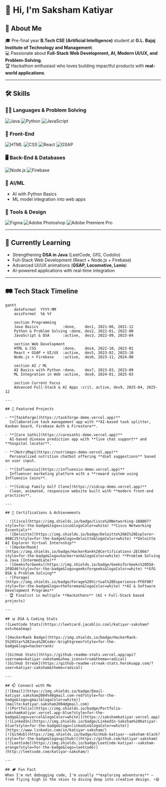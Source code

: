 # 👋 Hi, I'm Saksham Katiyar

## 🚀 About Me
🎓 Pre-final year **B.Tech CSE (Artificial Intelligence)** student at **G.L. Bajaj Institute of Technology and Management**.  
💻 Passionate about **Full-Stack Web Development, AI, Modern UI/UX, and Problem-Solving**.  
🏆 Hackathon enthusiast who loves building impactful products with **real-world applications**.  

---

## 🛠️ Skills

### 👨‍💻 Languages & Problem Solving
![Java](https://img.shields.io/badge/Java-ED8B00?style=for-the-badge&logo=openjdk&logoColor=white)
![Python](https://img.shields.io/badge/Python-3670A0?style=for-the-badge&logo=python&logoColor=ffdd54)
![JavaScript](https://img.shields.io/badge/JavaScript-F7DF1E?style=for-the-badge&logo=javascript&logoColor=black)

### 🎨 Front-End
![HTML](https://img.shields.io/badge/HTML5-E34F26?style=for-the-badge&logo=html5&logoColor=white)
![CSS](https://img.shields.io/badge/CSS3-1572B6?style=for-the-badge&logo=css3&logoColor=white)
![React](https://img.shields.io/badge/React-20232A?style=for-the-badge&logo=react&logoColor=61DAFB)
![GSAP](https://img.shields.io/badge/GSAP-88CE02?style=for-the-badge&logo=greensock&logoColor=white)

### 🖥️ Back-End & Databases
![Node.js](https://img.shields.io/badge/Node.js-43853D?style=for-the-badge&logo=node.js&logoColor=white)
![Firebase](https://img.shields.io/badge/Firebase-FFCA28?style=for-the-badge&logo=firebase&logoColor=black)

### 🤖 AI/ML
- AI with Python Basics  
- ML model integration into web apps  

### 🎨 Tools & Design
![Figma](https://img.shields.io/badge/Figma-F24E1E?style=for-the-badge&logo=figma&logoColor=white)
![Adobe Photoshop](https://img.shields.io/badge/Adobe%20Photoshop-31A8FF?style=for-the-badge&logo=adobe%20photoshop&logoColor=black)
![Adobe Premiere Pro](https://img.shields.io/badge/Adobe%20Premiere%20Pro-9999FF?style=for-the-badge&logo=adobe%20premiere%20pro&logoColor=black)

---

## 🌱 Currently Learning
- Strengthening **DSA in Java** (LeetCode, GfG, Codolio)
- Full-Stack Web Development (React + Node.js + Firebase)
- Advanced UI/UX animations (**GSAP, Locomotive, Lenis**)
- AI-powered applications with real-time integration

---

## 🛤️ Tech Stack Timeline

```mermaid
gantt
    dateFormat  YYYY-MM
    axisFormat  %b %Y

    section Programming
    Java Basics           :done,    des1, 2021-06, 2021-12
    Python & Problem Solving :done, des2, 2022-01, 2022-08
    JavaScript & DSA      :active,  des3, 2022-09, 2023-04

    section Web Development
    HTML & CSS            :done,    des4, 2022-10, 2023-01
    React + GSAP + UI/UX  :active,  des5, 2023-02, 2023-10
    Node.js + Firebase    :active,  des6, 2023-11, 2024-08

    section AI / ML
    AI Basics with Python :done,    des7, 2023-03, 2023-09
    ML Integration in Web :active,  des8, 2024-01, 2025-03

    section Current Focus
    Advanced Full-Stack & AI Apps :crit, active, des9, 2025-04, 2025-12

---

## 🌟 Featured Projects

- **[TaskForge](https://taskforge-demo.vercel.app)**  
  Collaborative task management app with **AI-based task splitter, Kanban board, Firebase Auth & Firestore**.

- **[Care Sathi](https://caresathi-demo.vercel.app)**  
  AI-based disease prediction app with **live chat support** and **hospital locator**.

- **[NutriMap](https://nutrimaps-demo.vercel.app)**  
  Personalized nutrition chatbot offering **diet suggestions** based on user input.

- **[Influenzio](https://influenzio-demo.vercel.app)**  
  Influencer marketing platform with a **reward system using Influenzio Coins**.

- **[Sidcup Family Golf Clone](https://sidcup-demo.vercel.app)**  
  Clean, animated, responsive website built with **modern front-end practices**.

---

## 📜 Certifications & Achievements

- ![Cisco](https://img.shields.io/badge/Cisco%20Networking-1BA0D7?style=for-the-badge&logo=cisco&logoColor=white) **Cisco Networking Essentials**
- ![Deloitte](https://img.shields.io/badge/Deloitte%20AI%20Explorer-86BC25?style=for-the-badge&logo=deloitte&logoColor=white) **Deloitte AI Explorer Virtual Internship**
- ![HackerRank](https://img.shields.io/badge/HackerRank%20Certifications-2EC866?style=for-the-badge&logo=hackerrank&logoColor=white) **Problem Solving & Java (Intermediate)**
- ![GeeksforGeeks](https://img.shields.io/badge/GeeksforGeeks%20DSA-2F8D46?style=for-the-badge&logo=geeksforgeeks&logoColor=white) **GfG DSA & Problem Solving**
- ![Forage](https://img.shields.io/badge/Forage%20Virtual%20Experience-FF6F00?style=for-the-badge&logo=theforeman&logoColor=white) **AI & Software Development Programs**
- 🏆 Finalist in multiple **Hackathons** (AI + Full-Stack based projects)

---

## 📊 DSA & Coding Stats
![LeetCode Stats](https://leetcard.jacoblin.cool/katiyar-saksham?ext=heatmap)

![HackerRank Badge](https://img.shields.io/badge/HackerRank-5%20Star%20Java%20Coder-brightgreen?style=for-the-badge&logo=hackerrank)

![GitHub Stats](https://github-readme-stats.vercel.app/api?username=katiyar-saksham&show_icons=true&theme=radical)
![GitHub Streak](https://github-readme-streak-stats.herokuapp.com/?user=katiyar-saksham&theme=radical)

---

## 📫 Connect with Me
[![Email](https://img.shields.io/badge/Email-katiyar.saksham2004%40gmail.com-red?style=for-the-badge&logo=gmail&logoColor=white)](mailto:katiyar.saksham2004@gmail.com)
[![Portfolio](https://img.shields.io/badge/Portfolio-sakshamkatiyar.vercel.app-blue?style=for-the-badge&logo=vercel&logoColor=white)](https://sakshamkatiyar.vercel.app)
[![LinkedIn](https://img.shields.io/badge/LinkedIn-Saksham%20Katiyar-blue?style=for-the-badge&logo=linkedin&logoColor=white)](https://www.linkedin.com/in/katiyar-saksham/)
[![GitHub](https://img.shields.io/badge/GitHub-katiyar--saksham-black?style=for-the-badge&logo=github)](https://github.com/katiyar-saksham)
[![LeetCode](https://img.shields.io/badge/LeetCode-katiyar--saksham-orange?style=for-the-badge&logo=leetcode)](http://leetcode.com/katiyar-saksham/)

---

## 🏕️ Fun Fact
When I'm not debugging code, I'm usually **exploring adventures** — from flying high in the skies to diving deep into creative design. ⚡😄
